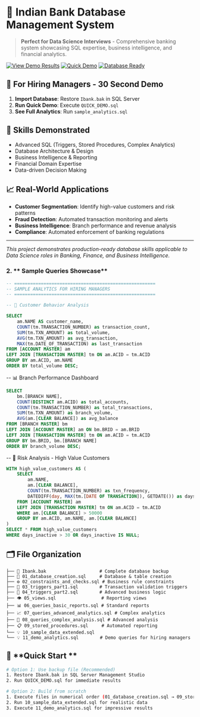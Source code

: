# 🏦 Indian Bank Database Management System

> **Perfect for Data Science Interviews** - Comprehensive banking system showcasing SQL expertise, business intelligence, and financial analytics.

[![View Demo Results](https://img.shields.io/badge/📊-View%20Demo%20Results-blue)](./DEMO_RESULTS.md)
[![Quick Demo](https://img.shields.io/badge/⚡-Quick%20Demo-green)](./QUICK_DEMO.sql)
[![Database Ready](https://img.shields.io/badge/💾-Database%20Ready-orange)](./Ibank.bak)

## 🚀 **For Hiring Managers - 30 Second Demo**
1. **Import Database**: Restore `Ibank.bak` in SQL Server
2. **Run Quick Demo**: Execute `QUICK_DEMO.sql`  
3. **See Full Analytics**: Run `sample_analytics.sql`

## 💼 **Skills Demonstrated**
- Advanced SQL (Triggers, Stored Procedures, Complex Analytics)
- Database Architecture & Design
- Business Intelligence & Reporting
- Financial Domain Expertise
- Data-driven Decision Making

## 📈 **Real-World Applications**
- **Customer Segmentation**: Identify high-value customers and risk patterns
- **Fraud Detection**: Automated transaction monitoring and alerts
- **Business Intelligence**: Branch performance and revenue analysis
- **Compliance**: Automated enforcement of banking regulations

---
*This project demonstrates production-ready database skills applicable to Data Science roles in Banking, Finance, and Business Intelligence.*

### 2. ** Sample Queries Showcase**

```sql
-- =====================================================
-- SAMPLE ANALYTICS FOR HIRING MANAGERS
-- =====================================================

-- 🎯 Customer Behavior Analysis
```
```sql
SELECT 
    am.NAME AS customer_name,
    COUNT(tm.TRANSACTION_NUMBER) as transaction_count,
    SUM(tm.TXN_AMOUNT) as total_volume,
    AVG(tm.TXN_AMOUNT) as avg_transaction,
    MAX(tm.DATE_OF_TRANSACTION) as last_transaction
FROM [ACCOUNT MASTER] am
LEFT JOIN [TRANSACTION MASTER] tm ON am.ACID = tm.ACID
GROUP BY am.ACID, am.NAME
ORDER BY total_volume DESC;
```
-- 📊 Branch Performance Dashboard
```sql
SELECT 
    bm.[BRANCH NAME],
    COUNT(DISTINCT am.ACID) as total_accounts,
    COUNT(tm.TRANSACTION_NUMBER) as total_transactions,
    SUM(tm.TXN_AMOUNT) as branch_volume,
    AVG(am.[CLEAR BALANCE]) as avg_balance
FROM [BRANCH MASTER] bm
LEFT JOIN [ACCOUNT MASTER] am ON bm.BRID = am.BRID
LEFT JOIN [TRANSACTION MASTER] tm ON am.ACID = tm.ACID
GROUP BY bm.BRID, bm.[BRANCH NAME]
ORDER BY branch_volume DESC;
```
-- 🚨 Risk Analysis - High Value Customers
```sql
WITH high_value_customers AS (
    SELECT 
        am.NAME,
        am.[CLEAR BALANCE],
        COUNT(tm.TRANSACTION_NUMBER) as txn_frequency,
        DATEDIFF(day, MAX(tm.[DATE OF TRANSACTION]), GETDATE()) as days_inactive
    FROM [ACCOUNT MASTER] am
    LEFT JOIN [TRANSACTION MASTER] tm ON am.ACID = tm.ACID
    WHERE am.[CLEAR BALANCE] > 50000
    GROUP BY am.ACID, am.NAME, am.[CLEAR BALANCE]
)
SELECT * FROM high_value_customers
WHERE days_inactive > 30 OR days_inactive IS NULL;
```

## 🗂️ File Organization
```
├── 📄 Ibank.bak                    # Complete database backup
├── 🔧 01_database_creation.sql     # Database & table creation
├── ⚙️ 02_constraints_and_checks.sql # Business rule constraints  
├── 🔄 03_triggers_part1.sql        # Transaction validation triggers
├── 🔄 04_triggers_part2.sql        # Advanced business logic
├── 👁️ 05_views.sql                 # Reporting views
├── 📊 06_queries_basic_reports.sql # Standard reports
├── 📈 07_queries_advanced_analytics.sql # Complex analytics
├── 🧮 08_queries_complex_analysis.sql # Advanced analysis
├── 📋 09_stored_procedures.sql     # Automated reporting
└── 💡 10_sample_data_extended.sql
└── 💡 11_demo_analytics.sql        # Demo queries for hiring managers
```
## 🚀 **Quick Start **
```bash
# Option 1: Use backup file (Recommended)
1. Restore Ibank.bak in SQL Server Management Studio
2. Run QUICK_DEMO.sql for immediate results

# Option 2: Build from scratch  
1. Execute files in numerical order (01_database_creation.sql → 09_stored_procedures.sql)
2. Run 10_sample_data_extended.sql for realistic data
3. Execute 11_demo_analytics.sql for impressive results
```
